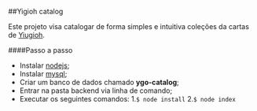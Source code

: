 ##Yigioh catalog

Este projeto visa catalogar de forma simples e intuitiva coleções da cartas de [Yiugioh](https://pt.wikipedia.org/wiki/Yu-Gi-Oh!).

####Passo a passo

- Instalar [nodejs](https://nodejs.org/en/download/);
- Instalar [mysql](https://www.mysql.com/);
- Criar um banco de dados chamado **ygo-catalog**;
- Entrar na pasta backend via linha de comando;
- Executar os seguintes comandos:
  1.`$ node install`
  2.`$ node index`
